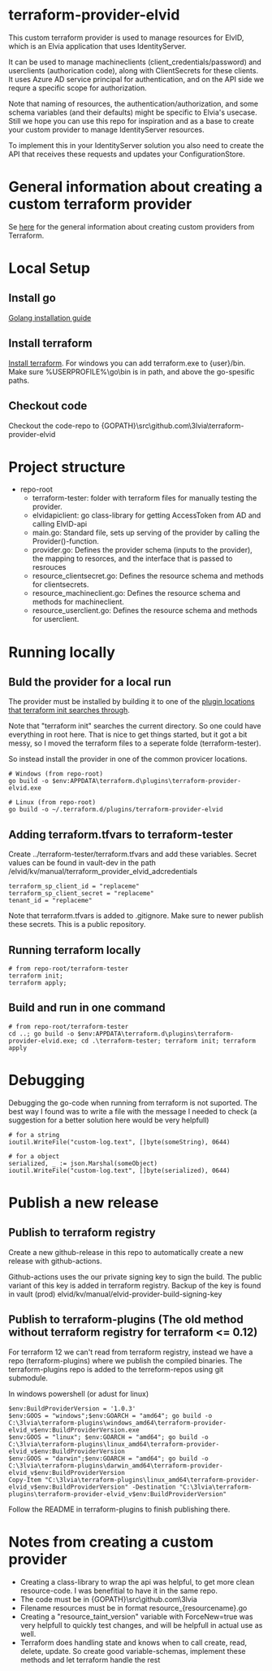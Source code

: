 # terraform-provider-elvid

This custom terraform provider is used to manage resources for ElvID, which is an Elvia application that uses IdentityServer.

It can be used to manage machineclients (client_credentials/password) and userclients (authorication code), along with ClientSecrets for these clients.
It uses Azure AD service principal for authentication, and on the API side we requre a specific scope for authorization.

Note that naming of resources, the authentication/authorization, and some schema variables (and their defaults) might be  specific to Elvia's usecase.
Still we hope you can use this repo for inspiration and as a base to create your custom provider to manage IdentityServer resources.

To implement this in your IdentityServer solution you also need to create the API that receives these requests and updates your ConfigurationStore.

# General information about creating a custom terraform provider

Se [here](https://learn.hashicorp.com/collections/terraform/providers) for the general information about creating custom providers from Terraform.

# Local Setup
## Install go
[Golang installation guide](https://golang.org/doc/install)

## Install terraform
[Install terraform](https://learn.hashicorp.com/terraform/getting-started/install.html). For windows you can add terraform.exe to {user}/bin. Make sure %USERPROFILE%\go\bin is in path, and above the go-spesific paths.

## Checkout code
Checkout the code-repo to {GOPATH}\src\github.com\3lvia\terraform-provider-elvid

# Project structure
* repo-root
  * terraform-tester: folder with terraform files for manually testing the provider.
  * elvidapiclient: go class-library for getting AccessToken from AD and calling ElvID-api
  * main.go: Standard file, sets up serving of the provider by calling the Provider()-function.
  * provider.go: Defines the provider schema (inputs to the provider), the mapping to resorces, and the interface that is passed to resrouces
  * resource_clientsecret.go: Defines the resource schema and methods for clientsecrets.
  * resource_machineclient.go: Defines the resource schema and methods for machineclient.
  * resource_userclient.go: Defines the resource schema and methods for userclient.

# Running locally

## Buld the provider for a local run
The provider must be installed by building it to one of the [plugin locations that terraform init searches through](https://www.terraform.io/docs/extend/how-terraform-works.html#plugin-locations).

Note that "terraform init" searches the current directory. So one could have everything in root here. 
That is nice to get things started, but it got a bit messy, so I moved the terraform files to a seperate folde (terraform-tester).

So instead install the provider in one of the common provicer locations.  
```console
# Windows (from repo-root)
go build -o $env:APPDATA\terraform.d\plugins\terraform-provider-elvid.exe

# Linux (from repo-root)
go build -o ~/.terraform.d/plugins/terraform-provider-elvid
```

## Adding terraform.tfvars to terraform-tester
Create ../terraform-tester/terraform.tfvars and add these variables.
Secret values can be found in vault-dev in the path /elvid/kv/manual/terraform_provider_elvid_adcredentials

```
terraform_sp_client_id = "replaceme"
terraform_sp_client_secret = "replaceme"
tenant_id = "replaceme"
```

Note that terraform.tfvars is added to .gitignore. Make sure to newer publish these secrets. This is a public repository.

## Running terraform locally

```console
# from repo-root/terraform-tester
terraform init;
terraform apply;
```

## Build and run in one command
```console
# from repo-root/terraform-tester
cd ..; go build -o $env:APPDATA\terraform.d\plugins\terraform-provider-elvid.exe; cd .\terraform-tester; terraform init; terraform apply
```

# Debugging
Debugging the go-code when running from terraform is not suported. 
The best way I found was to write a file with the message I needed to check (a suggestion for a better solution here would be very helpfull)

```
# for a string 
ioutil.WriteFile("custom-log.text", []byte(someString), 0644)

# for a object
serialized, _ := json.Marshal(someObject)
ioutil.WriteFile("custom-log.text", []byte(serialized), 0644)
```
# Publish a new release
## Publish to terraform registry
Create a new github-release in this repo to automatically create a new release with github-actions.

Github-actions uses the our private signing key to sign the build. The public variant of this key is added in terraform registry.
Backup of the key is found in vault (prod) elvid/kv/manual/elvid-provider-build-signing-key

## Publish to terraform-plugins (The old method without terraform registry for terraform <= 0.12)
For terraform 12 we can't read from terraform registry, instead we have a repo (terraform-plugins) where we publish the compiled binaries.
The terraform-plugins repo is added to the terreform-repos using git submodule.

In windows powershell (or adust for linux)
```console
$env:BuildProviderVersion = '1.0.3'
$env:GOOS = "windows";$env:GOARCH = "amd64"; go build -o C:\3lvia\terraform-plugins\windows_amd64\terraform-provider-elvid_v$env:BuildProviderVersion.exe
$env:GOOS = "linux"; $env:GOARCH = "amd64"; go build -o C:\3lvia\terraform-plugins\linux_amd64\terraform-provider-elvid_v$env:BuildProviderVersion
$env:GOOS = "darwin";$env:GOARCH = "amd64"; go build -o C:\3lvia\terraform-plugins\darwin_amd64\terraform-provider-elvid_v$env:BuildProviderVersion
Copy-Item "C:\3lvia\terraform-plugins\linux_amd64\terraform-provider-elvid_v$env:BuildProviderVersion" -Destination "C:\3lvia\terraform-plugins\terraform-provider-elvid_v$env:BuildProviderVersion"
```

Follow the README in terraform-plugins to finish publishing there.

# Notes from creating a custom provider
* Creating a class-library to wrap the api was helpful, to get more clean resource-code. I was benefitial to have it in the same repo. 
* The code must be in {GOPATH}\src\github.com\3lvia
* Filename resources must be in format resource_{resourcename}.go
* Creating a "resource_taint_version" variable with ForceNew=true was very helpfull to quickly test changes, and will be helpfull in actual use as well. 
* Terraform does handling state and knows when to call create, read, delete, update. So create good variable-schemas, implement these methods and let terraform handle the rest
